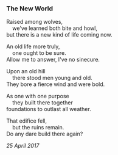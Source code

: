 ### The New World

Raised among wolves,\
&nbsp;&nbsp;&nbsp;&nbsp;we've learned both bite and howl,\
but there is a new kind of life coming now.

An old life more truly,\
&nbsp;&nbsp;&nbsp;&nbsp;one ought to be sure.\
Allow me to answer, I've no sinecure.

Upon an old hill\
&nbsp;&nbsp;&nbsp;&nbsp;there stood men young and old.\
They bore a fierce wind and were bold.

As one with one purpose\
&nbsp;&nbsp;&nbsp;&nbsp;they built there together\
foundations to outlast all weather.

That edifice fell,\
&nbsp;&nbsp;&nbsp;&nbsp;but the ruins remain.\
Do any dare build there again?

*25 April 2017*
